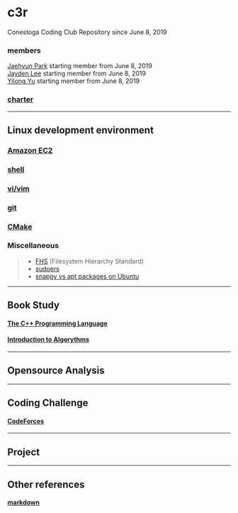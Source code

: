 # c3r 
Conestoga Coding Club Repository since June 8, 2019

### members
[Jaehyun Park](https://jaeyp.github.io/) starting member from June 8, 2019  
[Jayden Lee]() starting member from June 8, 2019  
[Yilong Yu]() starting member from June 8, 2019  

### [charter](https://github.com/jaeyp/c3r/blob/master/doc/charter)

---

## Linux development environment
### [Amazon EC2](https://github.com/jaeyp/c3r/tree/master/ec2)

### [shell](https://github.com/jaeyp/c3r/tree/master/shell)

### [vi/vim](https://github.com/jaeyp/c3/tree/master/vi)

### [git](https://github.com/jaeyp/c3/tree/master/git)

### [CMake](https://github.com/jaeyp/c3/tree/master/cmake)

### Miscellaneous
> * [FHS](https://refspecs.linuxfoundation.org/FHS_3.0/fhs/index.html) (Filesystem Hierarchy Standard)  
> * [sudoers]()
> * [snappy vs apt packages on Ubuntu]()

---

## Book Study
#### [The C++ Programming Language](https://github.com/jaeyp/c3r/tree/master/book/the_c%2B%2B_programming_language)  

#### [Introduction to Algorythms](https://github.com/jaeyp/c3r/tree/master/book/introduction_to_algorythms)  

---

## Opensource Analysis

---

## Coding Challenge
#### [CodeForces]()

---

## Project

---

## Other references
#### [markdown](https://github.com/jaeyp/markdown)
